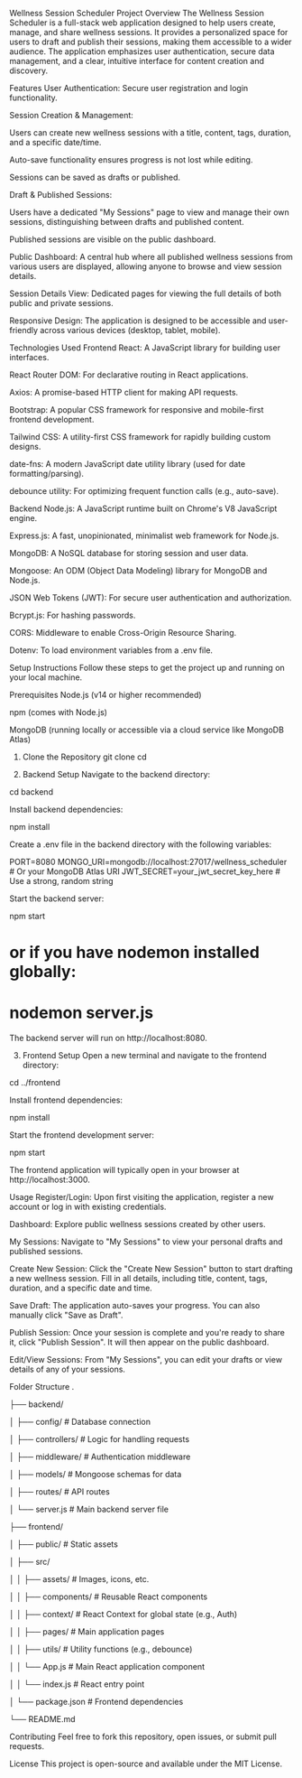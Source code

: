 Wellness Session Scheduler
Project Overview
The Wellness Session Scheduler is a full-stack web application designed to help users create, manage, and share wellness sessions. It provides a personalized space for users to draft and publish their sessions, making them accessible to a wider audience. The application emphasizes user authentication, secure data management, and a clear, intuitive interface for content creation and discovery.

Features
User Authentication: Secure user registration and login functionality.

Session Creation & Management:

Users can create new wellness sessions with a title, content, tags, duration, and a specific date/time.

Auto-save functionality ensures progress is not lost while editing.

Sessions can be saved as drafts or published.

Draft & Published Sessions:

Users have a dedicated "My Sessions" page to view and manage their own sessions, distinguishing between drafts and published content.

Published sessions are visible on the public dashboard.

Public Dashboard: A central hub where all published wellness sessions from various users are displayed, allowing anyone to browse and view session details.

Session Details View: Dedicated pages for viewing the full details of both public and private sessions.

Responsive Design: The application is designed to be accessible and user-friendly across various devices (desktop, tablet, mobile).

Technologies Used
Frontend
React: A JavaScript library for building user interfaces.

React Router DOM: For declarative routing in React applications.

Axios: A promise-based HTTP client for making API requests.

Bootstrap: A popular CSS framework for responsive and mobile-first frontend development.

Tailwind CSS: A utility-first CSS framework for rapidly building custom designs.

date-fns: A modern JavaScript date utility library (used for date formatting/parsing).

debounce utility: For optimizing frequent function calls (e.g., auto-save).

Backend
Node.js: A JavaScript runtime built on Chrome's V8 JavaScript engine.

Express.js: A fast, unopinionated, minimalist web framework for Node.js.

MongoDB: A NoSQL database for storing session and user data.

Mongoose: An ODM (Object Data Modeling) library for MongoDB and Node.js.

JSON Web Tokens (JWT): For secure user authentication and authorization.

Bcrypt.js: For hashing passwords.

CORS: Middleware to enable Cross-Origin Resource Sharing.

Dotenv: To load environment variables from a .env file.

Setup Instructions
Follow these steps to get the project up and running on your local machine.

Prerequisites
Node.js (v14 or higher recommended)

npm (comes with Node.js)

MongoDB (running locally or accessible via a cloud service like MongoDB Atlas)

1. Clone the Repository
git clone <your-repository-url>
cd <your-project-folder>

2. Backend Setup
Navigate to the backend directory:

cd backend

Install backend dependencies:

npm install

Create a .env file in the backend directory with the following variables:

PORT=8080
MONGO_URI=mongodb://localhost:27017/wellness_scheduler # Or your MongoDB Atlas URI
JWT_SECRET=your_jwt_secret_key_here # Use a strong, random string

Start the backend server:

npm start
# or if you have nodemon installed globally:
# nodemon server.js

The backend server will run on http://localhost:8080.

3. Frontend Setup
Open a new terminal and navigate to the frontend directory:

cd ../frontend

Install frontend dependencies:

npm install

Start the frontend development server:

npm start

The frontend application will typically open in your browser at http://localhost:3000.

Usage
Register/Login: Upon first visiting the application, register a new account or log in with existing credentials.

Dashboard: Explore public wellness sessions created by other users.

My Sessions: Navigate to "My Sessions" to view your personal drafts and published sessions.

Create New Session: Click the "Create New Session" button to start drafting a new wellness session. Fill in all details, including title, content, tags, duration, and a specific date and time.

Save Draft: The application auto-saves your progress. You can also manually click "Save as Draft".

Publish Session: Once your session is complete and you're ready to share it, click "Publish Session". It will then appear on the public dashboard.

Edit/View Sessions: From "My Sessions", you can edit your drafts or view details of any of your sessions.

Folder Structure
.

├── backend/

│   ├── config/             # Database connection

│   ├── controllers/        # Logic for handling requests

│   ├── middleware/         # Authentication middleware

│   ├── models/             # Mongoose schemas for data

│   ├── routes/             # API routes

│   └── server.js           # Main backend server file

├── frontend/

│   ├── public/             # Static assets 

│   ├── src/

│   │   ├── assets/         # Images, icons, etc.

│   │   ├── components/     # Reusable React components

│   │   ├── context/        # React Context for global state (e.g., Auth)

│   │   ├── pages/          # Main application pages

│   │   ├── utils/          # Utility functions (e.g., debounce)

│   │   └── App.js          # Main React application component

│   │   └── index.js        # React entry point

│   └── package.json        # Frontend dependencies

└── README.md

Contributing
Feel free to fork this repository, open issues, or submit pull requests.

License
This project is open-source and available under the MIT License.

